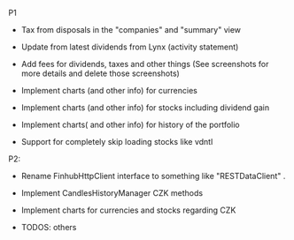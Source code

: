 P1

- Tax from disposals in the "companies" and "summary" view

- Update from latest dividends from Lynx (activity statement)

- Add fees for dividends, taxes and other things (See screenshots for more details and delete those screenshots)

- Implement charts (and other info) for currencies

- Implement charts (and other info) for stocks including dividend gain

- Implement charts( and other info) for history of the portfolio

- Support for completely skip loading stocks like vdntl

P2: 

- Rename FinhubHttpClient interface to something like "RESTDataClient" . 

- Implement CandlesHistoryManager CZK methods

- Implement charts for currencies and stocks regarding CZK

- TODOS: others
 
